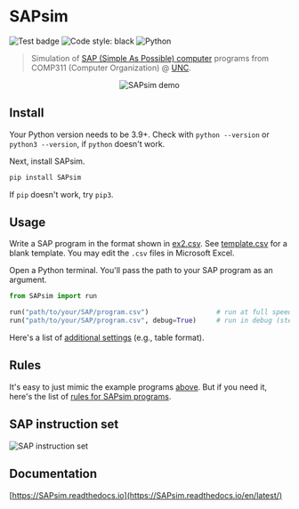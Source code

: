 # SAPsim

![Test badge](https://github.com/jesse-wei/SAPsim/actions/workflows/tests.yml/badge.svg)
![Code style: black](https://img.shields.io/badge/code%20style-black-000000.svg)
![Python](https://img.shields.io/badge/python-3670A0?style=plastic&logo=python&logoColor=ffdd54)

> Simulation of [SAP (Simple As Possible) computer](https://jessewei.dev/img/sap.jpg) programs from COMP311 (Computer Organization) @ [UNC](https://unc.edu).

<p align="center">
    <img src="https://jessewei.dev/img/SAPsim_demo.gif" alt="SAPsim demo">
</p>

## Install

Your Python version needs to be 3.9+. Check with `python --version` or `python3 --version`, if `python` doesn't work.

Next, install SAPsim.

```sh
pip install SAPsim
```

If `pip` doesn't work, try `pip3`.

## Usage

Write a SAP program in the format shown in [ex2.csv](https://github.com/jesse-wei/SAPsim/blob/main/tests/public_prog/ex2.csv). See [template.csv](https://github.com/jesse-wei/SAPsim/blob/main/template.csv) for a blank template. You may edit the `.csv` files in Microsoft Excel.

Open a Python terminal. You'll pass the path to your SAP program as an argument.

```py
from SAPsim import run

run("path/to/your/SAP/program.csv")                 # run at full speed (default)
run("path/to/your/SAP/program.csv", debug=True)     # run in debug (step) mode
```

Here's a list of [additional settings](https://SAPsim.readthedocs.io/en/latest/#settings) (e.g., table format).

## Rules

It's easy to just mimic the example programs [above](#usage).
But if you need it, here's the list of [rules for SAPsim programs](https://SAPsim.readthedocs.io/en/latest/rules.html).

## SAP instruction set

![SAP instruction set](https://user-images.githubusercontent.com/55986131/220041985-da3060d2-18c3-4158-8d30-a5d88e08acc4.png)

## Documentation

[https://SAPsim.readthedocs.io](https://SAPsim.readthedocs.io/en/latest/)
